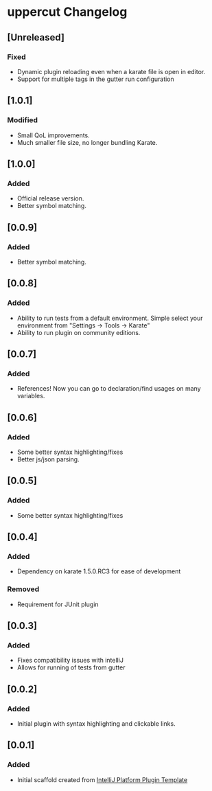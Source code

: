 <!-- Keep a Changelog guide -> https://keepachangelog.com -->

# uppercut Changelog

## [Unreleased]

### Fixed
- Dynamic plugin reloading even when a karate file is open in editor.
- Support for multiple tags in the gutter run configuration

## [1.0.1]

### Modified
- Small QoL improvements.
- Much smaller file size, no longer bundling Karate.


## [1.0.0]

### Added
- Official release version.
- Better symbol matching.

## [0.0.9]

### Added
- Better symbol matching. 

## [0.0.8]

### Added
- Ability to run tests from a default environment. Simple select your environment from
"Settings -> Tools -> Karate"
- Ability to run plugin on community editions.

## [0.0.7]

### Added
- References! Now you can go to declaration/find usages on many variables.

## [0.0.6]

### Added
- Some better syntax highlighting/fixes
- Better js/json parsing.

## [0.0.5]

### Added
- Some better syntax highlighting/fixes

## [0.0.4]

### Added
- Dependency on karate 1.5.0.RC3 for ease of development

### Removed
- Requirement for JUnit plugin

## [0.0.3]

### Added
- Fixes compatibility issues with intelliJ
- Allows for running of tests from gutter

## [0.0.2]

### Added
- Initial plugin with syntax highlighting and clickable links.

## [0.0.1]

### Added
- Initial scaffold created from [IntelliJ Platform Plugin Template](https://github.com/JetBrains/intellij-platform-plugin-template)
